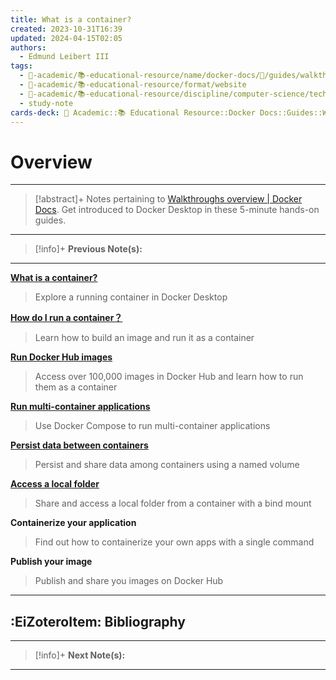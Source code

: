 ```yaml
---
title: What is a container?
created: 2023-10-31T16:39
updated: 2024-04-15T02:05
authors:
  - Edmund Leibert III
tags:
  - 🔴-academic/📚-educational-resource/name/docker-docs/🔖/guides/walkthroughs/overview
  - 🔴-academic/📚-educational-resource/format/website
  - 🔴-academic/📚-educational-resource/discipline/computer-science/technology/docker
  - study-note
cards-deck: 🔴 Academic::📚 Educational Resource::Docker Docs::Guides::Walkthroughs::Overview
---
```


# Overview

---

> [!abstract]+ 
> Notes pertaining to [Walkthroughs overview | Docker Docs](https://docs.docker.com/guides/walkthroughs/). Get introduced to Docker Desktop in these 5-minute hands-on guides.

---

> [!info]+ 
> **Previous Note(s):**
> 

---

**[What is a container?](the-vault/src/🔴%20Academics/📚%20Educational%20Resource/Docker%20Docs/Guides/Walkthroughs/What%20is%20a%20container？.md)**

> Explore a running container in Docker Desktop

**[How do I run a container？](the-vault/src/🔴%20Academics/📚%20Educational%20Resource/Docker%20Docs/Guides/Walkthroughs/How%20do%20I%20run%20a%20container？.md)**

> Learn how to build an image and run it as a container

**[Run Docker Hub images](the-vault/src/🔴%20Academics/📚%20Educational%20Resource/Docker%20Docs/Guides/Walkthroughs/Run%20Docker%20Hub%20images.md)**

> Access over 100,000 images in Docker Hub and learn how to run them as a container

**[Run multi-container applications](the-vault/src/🔴%20Academics/📚%20Educational%20Resource/Docker%20Docs/Guides/Walkthroughs/Run%20multi-container%20applications.md)**

> Use Docker Compose to run multi-container applications

**[Persist data between containers](the-vault/src/🔴%20Academics/📚%20Educational%20Resource/Docker%20Docs/Guides/Walkthroughs/Persist%20data%20between%20containers.md)**

> Persist and share data among containers using a named volume

**[Access a local folder](the-vault/src/🔴%20Academics/📚%20Educational%20Resource/Docker%20Docs/Guides/Walkthroughs/Access%20a%20local%20folder.md)**

> Share and access a local folder from a container with a bind mount

**Containerize your application**

> Find out how to containerize your own apps with a single command

**Publish your image**

> Publish and share you images on Docker Hub

---

## :EiZoteroItem: Bibliography

---

> [!info]+
> **Next Note(s):**

---
